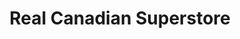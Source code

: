 ---
title: "Real Canadian Superstore"
url: /winnipeg/real-canadian-superstore-bison-drive/
shop: supermarket
---